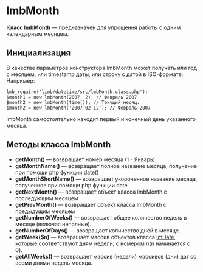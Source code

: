 # lmbMonth
**Класс lmbMonth** — предназначен для упрощения работы с одним календарным месяцем.

## Инициализация
В качестве параметров конструктора lmbMonth может получать или год с месяцем, или timestamp даты, или строку с датой в ISO-формате. Например:

    lmb_require('limb/datetime/src/lmbMonth.class.php');
    $month1 = new lmbMonth(2007, 2); // Февраль 2007
    $month2 = new lmbMonth(time()); // Текущий месяц.
    $month2 = new lmbMonth('2007-02-12'); // Февраль 2007

lmbMonth самостоятельно находит первый и конечный день указанного месяца.

## Методы класса lmbMonth
* **getMonth()** — возвращает номер месяца (1 - Январь)
* **getMonthName()** — возвращает полное название месяца, получение при помощи php функции date()
* **getMonthShortName()** — возвращает укороченное название месяца, полученное при помощи php функции date
* **getNextMonth()** — возвращает объект класса lmbMonth с последующим месяцем
* **getPrevMonth()** — возвращает объект класса lmbMonth с предыдущим месяцем
* **getNumberOfWeeks()** — возвращает общее количество недель в месяце (включая неполные).
* **getNumberOfDays()** — возвращает количество дней в месяце.
* **getWeek($n)** — возвращает массив объектов класса [lmDate](./lmb_date.md), которые соответствуют дням недели, с номером $n ($n начинается с 0).
* **getAllWeeks()** — возвращает массив (недели) массивов (дни) дат со всеми днями недель месяца.
